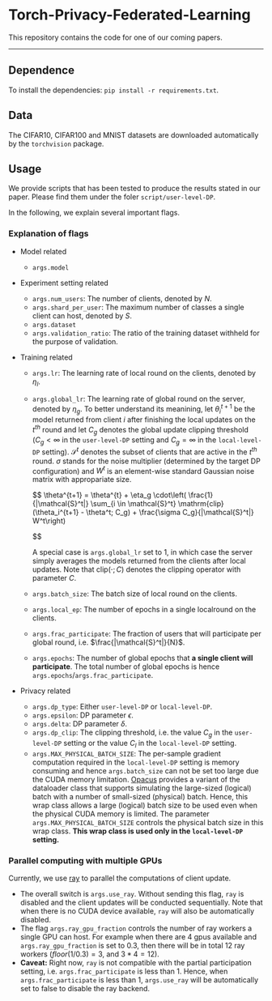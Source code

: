 # Torch-Privacy-Federated-Learning

This repository contains the code for one of our coming papers.

---

## Dependence

To install the dependencies: `pip install -r requirements.txt`.

## Data

The CIFAR10, CIFAR100 and MNIST datasets are downloaded automatically by the `torchvision` package.

## Usage

We provide scripts that has been tested to produce the results stated in our paper.
Please find them under the foler `script/user-level-DP`.

In the following, we explain several important flags.

### Explanation of flags

- Model related

  - `args.model`
- Experiment setting related

  - `args.num_users`: The number of clients, denoted by $N$.
  - `args.shard_per_user`: The maximum number of classes a single client can host, denoted by $S$.
  - `args.dataset`
  - `args.validation_ratio`: The ratio of the training dataset withheld for the purpose of validation.
- Training related

  - `args.lr`: The learning rate of local round on the clients, denoted by $\eta_l$.
  - `args.global_lr`: The learning rate of global round on the server, denoted by $\eta_g$. To better understand its meanining, let $\theta_i^{t+1}$ be the model returned from client $i$ after finishing the local updates on the $t^{th}$ round and let $C_g$ denotes the global update clipping threshold ($C_g<\infty$ in the `user-level-DP` setting and $C_g = \infty$ in the `local-level-DP` setting). $\mathcal{S}^t$ denotes the subset of clients that are active in the $t^{th}$ round. $\sigma$ stands for the noise multiplier (determined by the target DP configuration) and $W^t$ is an element-wise standard Gaussian noise matrix with appropariate size.

    $$
    \theta^{t+1} = \theta^{t} + \eta_g \cdot\left( \frac{1}{|\mathcal{S}^t|} \sum_{i \in \mathcal{S}^t} \mathrm{clip}(\theta_i^{t+1} - \theta^t; C_g) + \frac{\sigma C_g}{|\mathcal{S}^t|} W^t\right)

    $$

    A special case is `args.global_lr` set to 1, in which case the server simply averages the models returned from the clients after local updates. Note that $\mathrm{clip}(\cdot; C)$ denotes the clipping operator with parameter $C$.
  - `args.batch_size`: The batch size of local round on the clients.
  - `args.local_ep`: The number of epochs in a single localround on the clients.
  - `args.frac_participate`: The fraction of users that will participate per global round, i.e. $\frac{|\mathcal{S}^t|}{N}$.
  - `args.epochs`: The number of global epochs that **a single client will participate**. The total number of global epochs is hence `args.epochs`/`args.frac_participate`.
- Privacy related

  - `args.dp_type`: Either `user-level-DP` or `local-level-DP`.
  - `args.epsilon`: DP parameter $\epsilon$.
  - `args.delta`: DP parameter $\delta$.
  - `args.dp_clip`: The clipping threshold, i.e. the value $C_g$ in the `user-level-DP` setting or the value $C_l$ in the `local-level-DP` setting.
  - `args.MAX_PHYSICAL_BATCH_SIZE`: The per-sample gradient computation required in the `local-level-DP` setting is memory consuming and hence  `args.batch_size` can not be set too large due the CUDA memory limitation. [Opacus](https://github.com/pytorch/opacus) provides a variant of the dataloader class that supports simulating the large-sized (logical) batch with a number of small-sized (physical) batch. Hence, this wrap class allows a large (logical) batch size to be used even when the physical CUDA memory is limited. The parameter `args.MAX_PHYSICAL_BATCH_SIZE` controls the physical batch size in this wrap class. **This wrap class is used only in the `local-level-DP` setting.**

### Parallel computing with multiple GPUs

Currently, we use [ray](https://github.com/ray-project/ray) to parallel the computations of client update.

- The overall switch is `args.use_ray`. Without sending this flag, `ray` is disabled and the client updates will be conducted sequentially. Note that when there is no CUDA device available, `ray` will also be automatically disabled.
- The flag `args.ray_gpu_fraction` controls the number of ray workers a single GPU can host. For example when there are 4 gpus available and `args.ray_gpu_fraction` is set to 0.3, then there will be in total 12 ray workers ($floor(1/0.3) = 3$, and $3 * 4 = 12$).
- **Caveat:** Right now, `ray` is not compatible with the partial participation setting, i.e. `args.frac_participate` is less than 1. Hence, when `args.frac_participate` is less than 1, `args.use_ray` will be automatically set to false to disable the ray backend.


